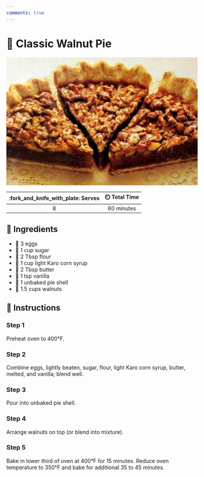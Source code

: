 ```yaml
---
comments: true
---
```

# :pie: Classic Walnut Pie

![Classic Walnut Pie](../assets/images/classic-walnut-pie.jpg)

| :fork_and_knife_with_plate: Serves | :timer_clock: Total Time |
|:----------------------------------:|:-----------------------: |
| 8 | 60 minutes |

## :salt: Ingredients

- :egg: 3 eggs
- :candy: 1 cup sugar
- :ear_of_rice: 2 Tbsp flour
- :corn: 1 cup light Karo corn syrup
- :butter: 2 Tbsp butter
- :ice_cream: 1 tsp vanilla
- :pie: 1 unbaked pie shell
- :chestnut: 1.5 cups walnuts

## :pencil: Instructions

### Step 1

Preheat oven to 400°F.

### Step 2

Combine eggs, lightly beaten, sugar, flour, light Karo corn syrup, butter, melted, and vanilla; blend well.

### Step 3

Pour into unbaked pie shell.

### Step 4

Arrange walnuts on top (or blend into mixture).

### Step 5

Bake in lower third of oven at 400°F for 15 minutes. Reduce oven temperature to 350°F and bake for additional 35 to 45
minutes.
